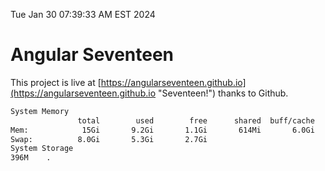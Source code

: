 Tue Jan 30 07:39:33 AM EST 2024

# Angular Seventeen


This project is live at [https://angularseventeen.github.io](https://angularseventeen.github.io "Seventeen!") thanks to Github.

```bash
System Memory
               total        used        free      shared  buff/cache   available
Mem:            15Gi       9.2Gi       1.1Gi       614Mi       6.0Gi       6.1Gi
Swap:          8.0Gi       5.3Gi       2.7Gi
System Storage
396M	.
```
